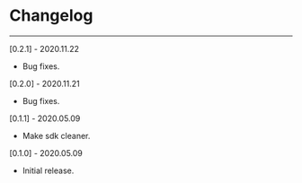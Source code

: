 # Changelog

--------------------------------------------
[0.2.1] - 2020.11.22

* Bug fixes.

[0.2.0] - 2020.11.21

* Bug fixes.

[0.1.1] - 2020.05.09

* Make sdk cleaner.

[0.1.0] - 2020.05.09

* Initial release.
